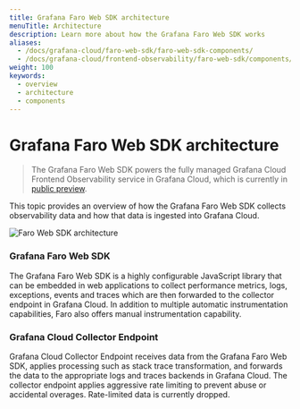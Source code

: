 ```yaml
---
title: Grafana Faro Web SDK architecture
menuTitle: Architecture
description: Learn more about how the Grafana Faro Web SDK works
aliases:
  - /docs/grafana-cloud/faro-web-sdk/faro-web-sdk-components/
  - /docs/grafana-cloud/frontend-observability/faro-web-sdk/components/
weight: 100
keywords:
  - overview
  - architecture
  - components
---
```


# Grafana Faro Web SDK architecture

> The Grafana Faro Web SDK powers the fully managed Grafana Cloud Frontend Observability service in Grafana Cloud, which is currently in [public preview](https://grafana.com/docs/release-life-cycle/).

This topic provides an overview of how the Grafana Faro Web SDK collects observability data and how that data is ingested into Grafana Cloud.

![Faro Web SDK architecture](/static/assets/img/diagrams/grafana-cloud-faro-diagram.png)

### Grafana Faro Web SDK

The Grafana Faro Web SDK is a highly configurable JavaScript library that can be embedded in web applications to collect performance metrics, logs, exceptions, events and traces
which are then forwarded to the collector endpoint in Grafana Cloud. In addition to multiple automatic instrumentation capabilities, Faro also offers manual instrumentation capability.

### Grafana Cloud Collector Endpoint

Grafana Cloud Collector Endpoint receives data from the Grafana Faro Web SDK, applies processing such as stack trace transformation, and forwards the data to the appropriate logs and traces backends in Grafana Cloud. The collector endpoint applies aggressive rate limiting to prevent abuse or accidental overages. Rate-limited data is currently dropped.
